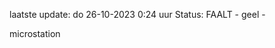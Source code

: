 laatste update: 
do 26-10-2023  0:24   uur 
Status: FAALT - geel - 
<div class="service Y">microstation</div>